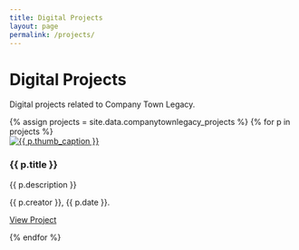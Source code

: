 ```yaml
---
title: Digital Projects
layout: page
permalink: /projects/
---
```


# Digital Projects 

Digital projects related to Company Town Legacy.

<div class="row">
{% assign projects = site.data.companytownlegacy_projects %}
{% for p in projects %}
<div class="item col-md-6 col-sm-12 col-xs-12 mb-2" >
    <div class="card">
        <a href="{{ p.link }}" target="_blank">
            <img class="card-img-top lazy" src="{{ p.thumbnail | prepend: '/objects/' | relative_url }}" alt="{{ p.thumb_caption }}">
        </a>
        <div class="card-body text-center search">
            <h3 class="card-title">{{ p.title }}</h3>
            <p class="card-text">{{ p.description }}</p>
            <p class="card-text">{{ p.creator }}, {{ p.date }}.</p>
            <p>
                <a href="{{ p.link }}" target="_blank" class="btn btn-info" title="link to {{ item.title | escape }}">View Project</a>
            </p>
        </div>
    </div>
</div>
{% endfor %}
</div>